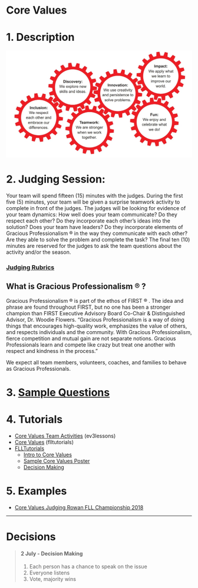# Core Values

# 1. Description
![image](Core-Values.jpg)


# 2. Judging Session:

Your team will spend fifteen (15) minutes with the judges. During the first five (5) minutes, your team will be
given a surprise teamwork activity to complete in front of the judges. The judges will be looking for evidence of
your team dynamics: How well does your team communicate? Do they respect each other? Do they
incorporate each other’s ideas into the solution? Does your team have leaders? Do they incorporate elements
of Gracious Professionalism ® in the way they communicate with each other? Are they able to solve the problem
and complete the task?
The final ten (10) minutes are reserved for the judges to ask the team questions about the activity and/or the
season.

### [Judging Rubrics](rubricsValues.pdf)

## What is Gracious Professionalism ® ?

Gracious Professionalism ® is part of the ethos of FIRST ® . The idea and phrase are found throughout FIRST, but
no one has been a stronger champion than FIRST Executive Advisory Board Co-Chair & Distinguished Advisor,
Dr. Woodie Flowers. “Gracious Professionalism is a way of doing things that encourages high-quality work,
emphasizes the value of others, and respects individuals and the community. With Gracious Professionalism,
fierce competition and mutual gain are not separate notions. Gracious Professionals learn and compete like
crazy but treat one another with respect and kindness in the process.”

We expect all team members, volunteers, coaches, and families to behave as Gracious Professionals.

# 3. [Sample Questions](2a-InterviewSampleQuestions-CoreValues-Rick.pdf)

# 4. Tutorials
* [Core Values Team Activities](http://archive.ev3lessons.com/web/ev3lessons-v4.9.0/corevalues.html) (ev3lessons)
* [Core Values](http://flltutorials.com/CoreValues.html) (flltutorials)
* [FLLTutorials](http://flltutorials.com/CoreValues.html)
    * [Intro to Core Values](http://flltutorials.com/translations/en-us/CoreValues/IntroductiontoCV.pdf)
    * [Sample Core Values Poster](http://flltutorials.com/translations/en-us/CoreValues/CVPoster.pdf)
    * [Decision Making](http://flltutorials.com/translations/en-us/CoreValues/MakingDecisions.pdf)

# 5. Examples
* [Core Values Judging Rowan FLL Championship 2018](https://www.youtube.com/watch?v=RC_mukfEkes)

--------------------

# Decisions
> #### 2 July - Decision Making 
> 1. Each person has a chance to speak on the issue
> 2. Everyone listens
> 3. Vote, majority wins

